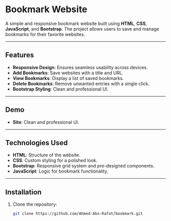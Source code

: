 # Bookmark Website

A simple and responsive bookmark website built using **HTML**, **CSS**, **JavaScript**, and **Bootstrap**. The project allows users to save and manage bookmarks for their favorite websites.

---

## Features

- **Responsive Design**: Ensures seamless usability across devices.
- **Add Bookmarks**: Save websites with a title and URL.
- **View Bookmarks**: Display a list of saved bookmarks.
- **Delete Bookmarks**: Remove unwanted entries with a single click.
- **Bootstrap Styling**: Clean and professional UI.

---

## Demo
- **Site**: Clean and professional UI.


---

## Technologies Used

- **HTML**: Structure of the website.
- **CSS**: Custom styling for a polished look.
- **Bootstrap**: Responsive grid system and pre-designed components.
- **JavaScript**: Logic for bookmark functionality.

---

## Installation

1. Clone the repository:
   ```bash
   git clone https://github.com/Ahmed-Abo-Rafat/bookmark.git
